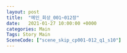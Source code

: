 ```yaml
---
layout: post
title:  "메인_회상_001~012장"
date:   2021-01-27 10:00:00 +0000
categories: Main
Tags: Story Main
SceneCode: ["scene_skip_cp001-012_q1_s10"]
---
```

